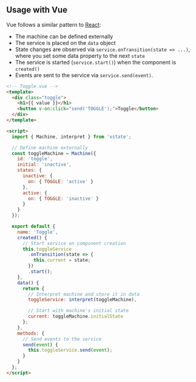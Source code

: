 ## Usage with Vue

Vue follows a similar pattern to [React](./react.md):

- The machine can be defined externally
- The service is placed on the `data` object
- State changes are observed via `service.onTransition(state => ...)`, where you set some data property to the next `state`
- The service is started (`service.start()`) when the component is `created()`
- Events are sent to the service via `service.send(event)`.

```html
<!-- Toggle.vue -->
<template>
  <div class="toggle">
    <h1>{{ value }}</h1>
    <button v-on:click="send('TOGGLE');">Toggle</button>
  </div>
</template>

<script>
  import { Machine, interpret } from 'xstate';

  // Define machine externally
  const toggleMachine = Machine({
    id: 'toggle',
    initial: 'inactive',
    states: {
      inactive: {
        on: { TOGGLE: 'active' }
      },
      active: {
        on: { TOGGLE: 'inactive' }
      }
    }
  });

  export default {
    name: 'Toggle',
    created() {
      // Start service on component creation
      this.toggleService
        .onTransition(state => {
          this.current = state;
        })
        .start();
    },
    data() {
      return {
        // Interpret machine and store it in data
        toggleService: interpret(toggleMachine),

        // Start with machine's initial state
        current: toggleMachine.initialState
      };
    },
    methods: {
      // Send events to the service
      send(event) {
        this.toggleService.send(event);
      }
    }
  };
</script>
```
